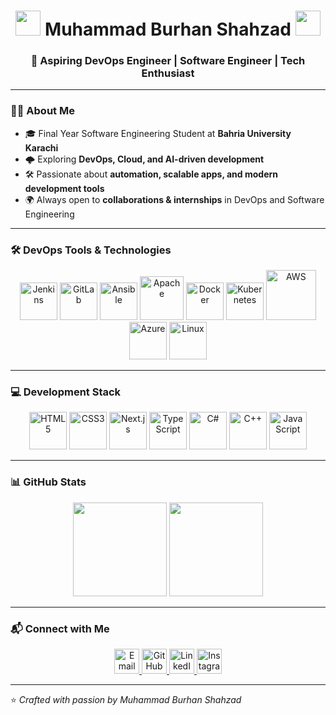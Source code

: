 <!-- Profile README -->

<h1 align="center">
  <img src="https://cdn-icons-png.flaticon.com/512/25/25231.png" width="40"/>  
  Muhammad Burhan Shahzad  
  <img src="https://upload.wikimedia.org/wikipedia/commons/3/32/Flag_of_Pakistan.svg" width="40"/>
</h1>

<h3 align="center">🚀 Aspiring DevOps Engineer | Software Engineer | Tech Enthusiast</h3>

---

### 👨‍💻 About Me  
- 🎓 Final Year Software Engineering Student at **Bahria University Karachi**  
- 🌩️ Exploring **DevOps, Cloud, and AI-driven development**  
- 🛠️ Passionate about **automation, scalable apps, and modern development tools**  
- 🌍 Always open to **collaborations & internships** in DevOps and Software Engineering  

---

### 🛠️ DevOps Tools & Technologies  

<p align="center">
  <img src="https://www.jenkins.io/images/logos/jenkins/jenkins.png" width="60" title="Jenkins"/>
  <img src="https://cdn.jsdelivr.net/gh/devicons/devicon/icons/gitlab/gitlab-original.svg" width="60" title="GitLab"/>
  <img src="https://cdn.jsdelivr.net/gh/devicons/devicon/icons/ansible/ansible-original.svg" width="60" title="Ansible"/>
  <img src="https://upload.wikimedia.org/wikipedia/commons/7/7e/Apache_Feather_Logo.svg" width="70" title="Apache"/>
  <img src="https://cdn.jsdelivr.net/gh/devicons/devicon/icons/docker/docker-original.svg" width="60" title="Docker"/>
  <img src="https://cdn.jsdelivr.net/gh/devicons/devicon/icons/kubernetes/kubernetes-plain.svg" width="60" title="Kubernetes"/>
    <img src="https://download.logo.wine/logo/Amazon_Web_Services/Amazon_Web_Services-Logo.wine.png" width="80" title="AWS"/>
  <img src="https://cdn.jsdelivr.net/gh/devicons/devicon/icons/azure/azure-original.svg" width="60" title="Azure"/>
  <img src="https://cdn.jsdelivr.net/gh/devicons/devicon/icons/linux/linux-original.svg" width="60" title="Linux"/>
</p>


---

### 💻 Development Stack  

<p align="center">
  <img src="https://cdn.jsdelivr.net/gh/devicons/devicon/icons/html5/html5-original.svg" width="60" title="HTML5"/>
  <img src="https://cdn.jsdelivr.net/gh/devicons/devicon/icons/css3/css3-original.svg" width="60" title="CSS3"/>
  <img src="https://cdn.jsdelivr.net/gh/devicons/devicon/icons/nextjs/nextjs-original.svg" width="60" title="Next.js"/>
  <img src="https://cdn.jsdelivr.net/gh/devicons/devicon/icons/typescript/typescript-original.svg" width="60" title="TypeScript"/>
  <img src="https://cdn.jsdelivr.net/gh/devicons/devicon/icons/csharp/csharp-original.svg" width="60" title="C#"/>
  <img src="https://cdn.jsdelivr.net/gh/devicons/devicon/icons/cplusplus/cplusplus-original.svg" width="60" title="C++"/>
  <img src="https://cdn.jsdelivr.net/gh/devicons/devicon/icons/javascript/javascript-original.svg" width="60" title="JavaScript"/>
</p>

---

### 📊 GitHub Stats  

<p align="center">
  <img src="https://github-readme-stats.vercel.app/api?username=MuhammadBurhanShahzad&show_icons=true&theme=tokyonight" height="150"/>
  <img src="https://github-readme-stats.vercel.app/api/top-langs/?username=MuhammadBurhanShahzad&layout=compact&theme=tokyonight" height="150"/>
</p>

---

### 📬 Connect with Me  

<p align="center">
  <a href="mailto:burishahzada7728@gmail.com">
    <img src="https://cdn-icons-png.flaticon.com/512/732/732200.png" width="40" title="Email"/>
  </a>
  <a href="https://github.com/MuhammadBurhanShahzad">
    <img src="https://cdn-icons-png.flaticon.com/512/25/25231.png" width="40" title="GitHub"/>
  </a>
  <a href="https://www.linkedin.com/in/burhan01/">
    <img src="https://cdn-icons-png.flaticon.com/512/145/145807.png" width="40" title="LinkedIn"/>
  </a>
  <a href="https://www.instagram.com/tg_burhan?igsh=MXYwaXZ3amtvMGMxOQ==">
    <img src="https://cdn-icons-png.flaticon.com/512/2111/2111463.png" width="40" title="Instagram"/>
  </a>
</p>

---
⭐️ *Crafted with passion by Muhammad Burhan Shahzad*
